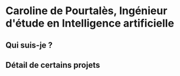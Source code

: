 # Caroline de Pourtalès, Ingénieur d'étude en Intelligence artificielle

## Qui suis-je ? 

## Détail de certains projets
